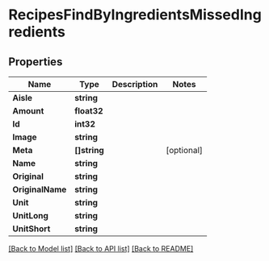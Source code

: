# RecipesFindByIngredientsMissedIngredients

## Properties

Name | Type | Description | Notes
------------ | ------------- | ------------- | -------------
**Aisle** | **string** |  | 
**Amount** | **float32** |  | 
**Id** | **int32** |  | 
**Image** | **string** |  | 
**Meta** | **[]string** |  | [optional] 
**Name** | **string** |  | 
**Original** | **string** |  | 
**OriginalName** | **string** |  | 
**Unit** | **string** |  | 
**UnitLong** | **string** |  | 
**UnitShort** | **string** |  | 

[[Back to Model list]](../README.md#documentation-for-models) [[Back to API list]](../README.md#documentation-for-api-endpoints) [[Back to README]](../README.md)



